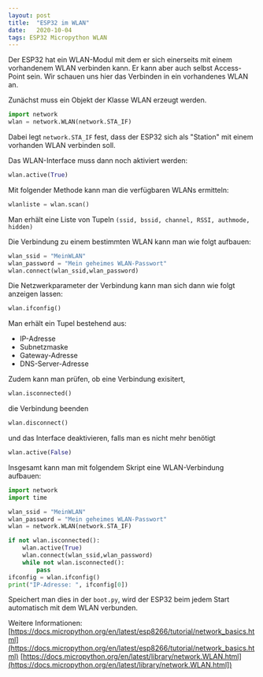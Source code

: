 ```yaml
---
layout: post
title:  "ESP32 im WLAN"
date:   2020-10-04
tags: ESP32 Micropython WLAN
---
```


Der ESP32 hat ein WLAN-Modul mit dem er sich einerseits mit einem vorhandenem WLAN verbinden kann. Er kann aber auch selbst Access-Point sein. Wir schauen uns hier das Verbinden in ein vorhandenes WLAN an.

Zunächst muss ein Objekt der Klasse WLAN erzeugt werden.

```python 
import network
wlan = network.WLAN(network.STA_IF)
```
Dabei legt `network.STA_IF` fest, dass der ESP32 sich als "Station" mit einem vorhanden WLAN verbinden soll.

Das WLAN-Interface muss dann noch aktiviert werden:
```python 
wlan.active(True)
```

Mit folgender Methode kann man die verfügbaren WLANs ermitteln:

```python 
wlanliste = wlan.scan()
```
Man erhält eine Liste von Tupeln `(ssid, bssid, channel, RSSI, authmode, hidden)`

Die Verbindung zu einem  bestimmten WLAN kann man wie folgt aufbauen:

```python 
wlan_ssid = "MeinWLAN"
wlan_password = "Mein geheimes WLAN-Passwort"
wlan.connect(wlan_ssid,wlan_password)
```

Die Netzwerkparameter der Verbindung kann man sich dann wie folgt anzeigen lassen:

```python
wlan.ifconfig()
```

Man erhält ein Tupel bestehend aus:
* IP-Adresse
* Subnetzmaske
* Gateway-Adresse
* DNS-Server-Adresse

Zudem kann man prüfen, ob eine Verbindung exisitert,
```python
wlan.isconnected()
```
die Verbindung beenden
```python
wlan.disconnect()
```
und das Interface deaktivieren, falls man es nicht mehr benötigt
```python
wlan.active(False)
```

Insgesamt kann man mit folgendem Skript eine WLAN-Verbindung aufbauen:
```python
import network
import time

wlan_ssid = "MeinWLAN"
wlan_password = "Mein geheimes WLAN-Passwort"
wlan = network.WLAN(network.STA_IF)

if not wlan.isconnected():
    wlan.active(True)
    wlan.connect(wlan_ssid,wlan_password)
    while not wlan.isconnected():
        pass
ifconfig = wlan.ifconfig()
print("IP-Adresse: ", ifconfig[0])
```
Speichert man dies in der `boot.py`, wird der ESP32 beim jedem Start automatisch mit dem WLAN verbunden.


Weitere Informationen:
[https://docs.micropython.org/en/latest/esp8266/tutorial/network_basics.html](https://docs.micropython.org/en/latest/esp8266/tutorial/network_basics.html)
[https://docs.micropython.org/en/latest/library/network.WLAN.html](https://docs.micropython.org/en/latest/library/network.WLAN.html])
